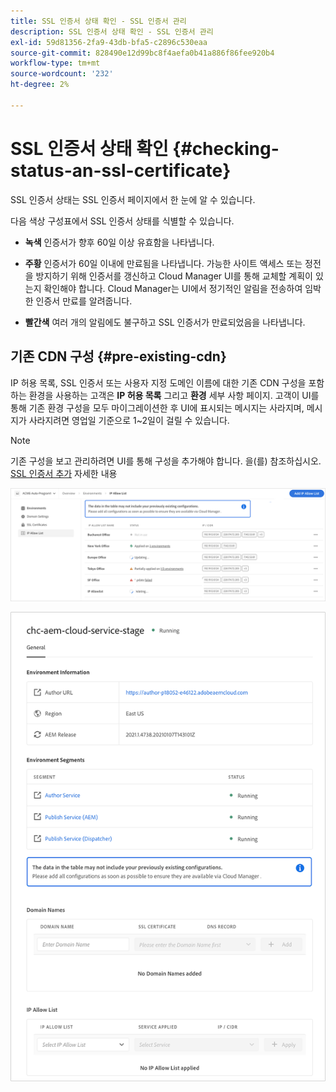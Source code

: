 ```yaml
---
title: SSL 인증서 상태 확인 - SSL 인증서 관리
description: SSL 인증서 상태 확인 - SSL 인증서 관리
exl-id: 59d81356-2fa9-43db-bfa5-c2896c530eaa
source-git-commit: 828490e12d99bc8f4aefa0b41a886f86fee920b4
workflow-type: tm+mt
source-wordcount: '232'
ht-degree: 2%

---
```


# SSL 인증서 상태 확인 {#checking-status-an-ssl-certificate}

SSL 인증서 상태는 SSL 인증서 페이지에서 한 눈에 알 수 있습니다.

다음 색상 구성표에서 SSL 인증서 상태를 식별할 수 있습니다.

* **녹색**
인증서가 향후 60일 이상 유효함을 나타냅니다.

* **주황**
인증서가 60일 이내에 만료됨을 나타냅니다. 가능한 사이트 액세스 또는 정전을 방지하기 위해 인증서를 갱신하고 Cloud Manager UI를 통해 교체할 계획이 있는지 확인해야 합니다. Cloud Manager는 UI에서 정기적인 알림을 전송하여 임박한 인증서 만료를 알려줍니다.

* **빨간색**
여러 개의 알림에도 불구하고 SSL 인증서가 만료되었음을 나타냅니다.

## 기존 CDN 구성 {#pre-existing-cdn}

IP 허용 목록, SSL 인증서 또는 사용자 지정 도메인 이름에 대한 기존 CDN 구성을 포함하는 환경을 사용하는 고객은 **IP 허용 목록** 그리고 **환경** 세부 사항 페이지. 고객이 UI를 통해 기존 환경 구성을 모두 마이그레이션한 후 UI에 표시되는 메시지는 사라지며, 메시지가 사라지려면 영업일 기준으로 1~2일이 걸릴 수 있습니다.

>[!NOTE]
>기존 구성을 보고 관리하려면 UI를 통해 구성을 추가해야 합니다. 을(를) 참조하십시오. [SSL 인증서 추가](/help/implementing/cloud-manager/managing-ssl-certifications/add-ssl-certificate.md) 자세한 내용

![](/help/implementing/cloud-manager/assets/ip-allow-list-message1.png)

![](/help/implementing/cloud-manager/assets/ip-allow-list-message2.png)
